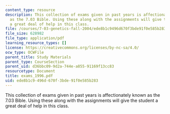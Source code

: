 ```yaml
---
content_type: resource
description: This collection of exams given in past years is affectionately known
  as the 7.03 Bible. Using these along with the assignments will give the student
  a great deal of help in this class.
file: /courses/7-03-genetics-fall-2004/ede8b1c9496d670f3bde91f0e585b283_exams_1996.pdf
file_size: 628982
file_type: application/pdf
learning_resource_types: []
license: https://creativecommons.org/licenses/by-nc-sa/4.0/
ocw_type: OCWFile
parent_title: Study Materials
parent_type: CourseSection
parent_uid: d36bbc09-9d2a-744e-a855-91169f13cc83
resourcetype: Document
title: exams_1996.pdf
uid: ede8b1c9-496d-670f-3bde-91f0e585b283
---
```

This collection of exams given in past years is affectionately known as the 7.03 Bible. Using these along with the assignments will give the student a great deal of help in this class.